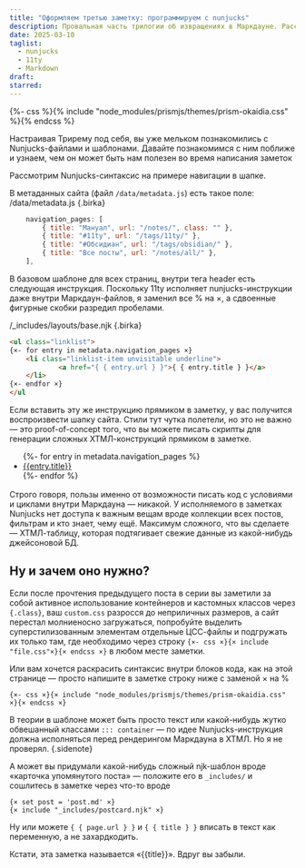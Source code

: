 ```yaml
---
title: "Оформляем третью заметку: программируем с nunjucks"
description: Провальная часть трилогии об извращениях в Маркдауне. Рассказываю, что внутри заметки можно писать циклы, if-выражения, задавать переменные и подглядывать в метаданные. Нужно ли это вам — решайте сами.
date: 2025-03-10
taglist:
  - nunjucks
  - 11ty
  - Markdown
draft: 
starred:
---
```

{%- css %}{% include "node_modules/prismjs/themes/prism-okaidia.css" %}{% endcss %}

Настраивая Трирему под себя, вы уже мельком познакомились с Nunjucks-файлами и шаблонами. Давайте познакомимся с ним поближе и узнаем, чем он может быть нам полезен во время написания заметок

Рассмотрим Nunjucks-синтаксис на примере навигации в шапке.  

В метаданных сайта (файл `/data/metadata.js`) есть такое поле:
/data/metadata.js {.birka}
```js
	navigation_pages: [
		{ title: "Мануал", url: "/notes/", class: "" },
		{ title: "#11ty", url: "/tags/11ty/" },
		{ title: "#Обсидиан", url: "/tags/obsidian/" },
		{ title: "Все посты", url: "/notes/all/" },
	],
```

 
В базовом шаблоне для всех страниц, внутри тега header есть следующая инструкция. Поскольку 11ty исполняет nunjucks-инструкции даже внутри Маркдаун-файлов, я заменил все % на ×, а сдвоенные фигурные скобки разредил пробелами.

/\_includes/layouts/base.njk {.birka}
```html
<ul class="linklist">
{×- for entry in metadata.navigation_pages ×}
	<li class="linklist-item unvisitable underline">
			<a href="{ { entry.url } }">{ { entry.title } }</a>
	</li>
{×- endfor ×}
</ul

```

Если вставить эту же инструкцию прямиком в заметку, у вас получится воспроизвести шапку сайта. Стили тут чутка полетели, но это не важно — это proof-of-concept того, что вы можете писать скрипты для генерации сложных ХТМЛ-конструкций прямиком в заметке.

<ul class="linklist" style='margin-bottom: 1rem;'>
{%- for entry in metadata.navigation_pages %}
	<li class="linklist-item unvisitable underline">
			<a href="{{ entry.url }}">{{entry.title}}</a>
	</li>
{%- endfor %}
</ul>

Строго говоря, пользы именно от возможности писать код с условиями и циклами внутри Маркдауна — никакой. У исполняемого в заметках Nunjucks нет доступа к важным вещам вроде коллекции всех постов, фильтрам и кто знает, чему ещё. Максимум сложного, что вы сделаете — ХТМЛ-таблицу, которая подтягивает свежие данные из какой-нибудь джейсоновой БД. 

## Ну и зачем оно нужно?

Если после прочтения предыдущего поста в серии вы заметили за собой активное использование контейнеров и кастомных классов через `{.class}`, ваш `custom.css` разросся до неприличных размеров, а сайт перестал молниеносно загружаться, попробуйте выделить суперстилизованным элементам отдельные ЦСС-файлы и подгружать их только там, где необходимо через строку `{×- css ×}{× include "file.css"×}{× endcss ×}` в любом месте заметки.

Или вам хочется раскрасить синтаксис внутри блоков кода, как на этой странице — просто напишите в заметке строку ниже с заменой × на %
```
{×- css ×}{× include "node_modules/prismjs/themes/prism-okaidia.css" ×}{× endcss ×}
```

В теории в шаблоне может быть просто текст или какой-нибудь жутко обвешанный классами `::: container` — по идее Nunjucks-инструкция должна исполняться перед рендерингом Маркдауна в ХТМЛ. Но я не проверял. {.sidenote}

А может вы придумали какой-нибудь сложный njk-шаблон вроде «карточка упомянутого поста» — положите его в `_includes/` и сошлитесь в заметке через что-то вроде 
```
{× set post = 'post.md' ×}
{× include "_includes/postcard.njk" ×}
```

Ну или можете `{ { page.url } }` и  `{ { title } }` вписать в текст как переменную, а не захардкодить.

Кстати, эта заметка называется «{{title}}». Вдруг вы забыли.